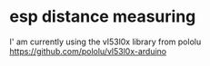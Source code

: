 # esp distance measuring

I' am currently using the vl53l0x library from pololu https://github.com/pololu/vl53l0x-arduino